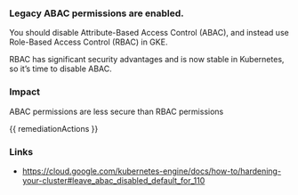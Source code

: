 
### Legacy ABAC permissions are enabled.

You should disable Attribute-Based Access Control (ABAC), and instead use Role-Based Access Control (RBAC) in GKE.

RBAC has significant security advantages and is now stable in Kubernetes, so it’s time to disable ABAC.

### Impact
ABAC permissions are less secure than RBAC permissions

<!-- DO NOT CHANGE -->
{{ remediationActions }}

### Links
- https://cloud.google.com/kubernetes-engine/docs/how-to/hardening-your-cluster#leave_abac_disabled_default_for_110
        